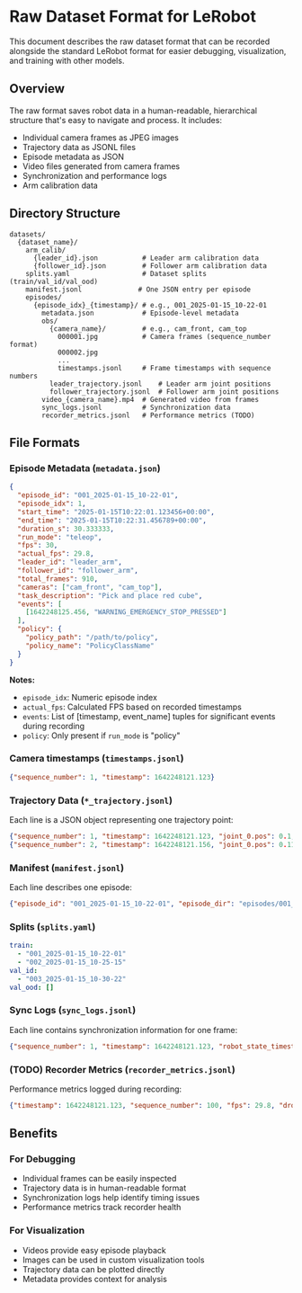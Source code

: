 

# Raw Dataset Format for LeRobot

This document describes the raw dataset format that can be recorded alongside the standard LeRobot format for easier debugging, visualization, and training with other models.

## Overview

The raw format saves robot data in a human-readable, hierarchical structure that's easy to navigate and process. It includes:

- Individual camera frames as JPEG images
- Trajectory data as JSONL files
- Episode metadata as JSON
- Video files generated from camera frames
- Synchronization and performance logs
- Arm calibration data

## Directory Structure

```
datasets/
  {dataset_name}/
    arm_calib/
      {leader_id}.json           # Leader arm calibration data
      {follower_id}.json         # Follower arm calibration data
    splits.yaml                  # Dataset splits (train/val_id/val_ood)
    manifest.jsonl              # One JSON entry per episode
    episodes/
      {episode_idx}_{timestamp}/ # e.g., 001_2025-01-15_10-22-01
        metadata.json            # Episode-level metadata
        obs/
          {camera_name}/         # e.g., cam_front, cam_top
            000001.jpg           # Camera frames (sequence_number format)
            000002.jpg
            ...
            timestamps.jsonl     # Frame timestamps with sequence numbers
          leader_trajectory.jsonl    # Leader arm joint positions
          follower_trajectory.jsonl  # Follower arm joint positions
        video_{camera_name}.mp4  # Generated video from frames
        sync_logs.jsonl          # Synchronization data
        recorder_metrics.jsonl   # Performance metrics (TODO)
```

## File Formats

### Episode Metadata (`metadata.json`)

```json
{
  "episode_id": "001_2025-01-15_10-22-01",
  "episode_idx": 1,
  "start_time": "2025-01-15T10:22:01.123456+00:00",
  "end_time": "2025-01-15T10:22:31.456789+00:00",
  "duration_s": 30.333333,
  "run_mode": "teleop",
  "fps": 30,
  "actual_fps": 29.8,
  "leader_id": "leader_arm",
  "follower_id": "follower_arm",
  "total_frames": 910,
  "cameras": ["cam_front", "cam_top"],
  "task_description": "Pick and place red cube",
  "events": [
    [1642248125.456, "WARNING_EMERGENCY_STOP_PRESSED"]
  ],
  "policy": {
    "policy_path": "/path/to/policy",
    "policy_name": "PolicyClassName"
  }
}
```

**Notes:**
- `episode_idx`: Numeric episode index
- `actual_fps`: Calculated FPS based on recorded timestamps
- `events`: List of [timestamp, event_name] tuples for significant events during recording
- `policy`: Only present if `run_mode` is "policy"

### Camera timestamps (`timestamps.jsonl`)

```json
{"sequence_number": 1, "timestamp": 1642248121.123}
```
### Trajectory Data (`*_trajectory.jsonl`)

Each line is a JSON object representing one trajectory point:

```json
{"sequence_number": 1, "timestamp": 1642248121.123, "joint_0.pos": 0.1, "joint_1.pos": 0.2, "joint_2.pos": -0.1}
{"sequence_number": 2, "timestamp": 1642248121.156, "joint_0.pos": 0.11, "joint_1.pos": 0.21, "joint_2.pos": -0.09}
```

### Manifest (`manifest.jsonl`)

Each line describes one episode:

```json
{"episode_id": "001_2025-01-15_10-22-01", "episode_dir": "episodes/001_2025-01-15_10-22-01", "task_description": "Pick red cube", "duration_s": 30.33, "total_frames": 910, "actual_fps": 29.8, "cameras": ["cam_front", "cam_top"], "start_time": "2025-01-15T10:22:01+00:00", "end_time": "2025-01-15T10:22:31+00:00"}
```

### Splits (`splits.yaml`)

```yaml
train:
  - "001_2025-01-15_10-22-01"
  - "002_2025-01-15_10-25-15"
val_id:
  - "003_2025-01-15_10-30-22"
val_ood: []
```

### Sync Logs (`sync_logs.jsonl`)

Each line contains synchronization information for one frame:

```json
{"sequence_number": 1, "timestamp": 1642248121.123, "robot_state_timestamp": 1642248121.120, "camera_timestamps": {"cam_front": 1642248121.120, "cam_top": 1642248121.121}, "action_timestamp": 1642248121.123}
```

### (TODO) Recorder Metrics (`recorder_metrics.jsonl`)

Performance metrics logged during recording:

```json
{"timestamp": 1642248121.123, "sequence_number": 100, "fps": 29.8, "dropped_frames": 2, "memory_usage_mb": 150.5}
```

## Benefits

### For Debugging
- Individual frames can be easily inspected
- Trajectory data is in human-readable format
- Synchronization logs help identify timing issues
- Performance metrics track recorder health

### For Visualization
- Videos provide easy episode playback
- Images can be used in custom visualization tools
- Trajectory data can be plotted directly
- Metadata provides context for analysis
